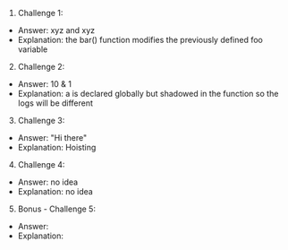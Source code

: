 1. Challenge 1:
  - Answer: xyz and xyz
  - Explanation: the bar() function modifies the previously defined foo variable


2. Challenge 2:
  - Answer: 10 & 1
  - Explanation: a is declared globally but shadowed in the function so the logs will be different


3. Challenge 3:
  - Answer: "Hi there"
  - Explanation: Hoisting


4. Challenge 4:
  - Answer: no idea 
  - Explanation: no idea


5. Bonus - Challenge 5:
  - Answer:
  - Explanation:
